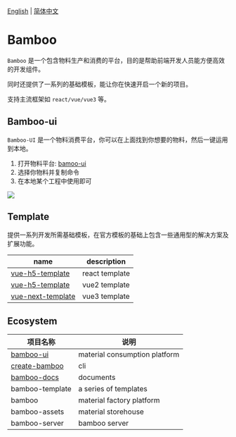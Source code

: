 [English](https://bamboo-docs.vercel.app) | [简体中文](https://bamboo-docs.vercel.app/zh/)

# Bamboo

`Bamboo` 是一个包含物料生产和消费的平台，目的是帮助前端开发人员能方便高效的开发组件。

同时还提供了一系列的基础模板，能让你在快速开启一个新的项目。

支持主流框架如 `react/vue/vue3` 等。

## Bamboo-ui

`Bamboo-UI` 是一个物料消费平台，你可以在上面找到你想要的物料，然后一键运用到本地。

1. 打开物料平台: [bamoo-ui](https://bamboo-material.vercel.app)
2. 选择你物料并复制命令
3. 在本地某个工程中使用即可

<img src="/assets/logo.png" />

## Template

提供一系列开发所需基础模板，在官方模板的基础上包含一些通用型的解决方案及扩展功能。

| name                                                                | description    |
| ------------------------------------------------------------------- | -------------- |
| [vue-h5-template](https://github.com/Ewall1106/react-template)      | react template |
| [vue-h5-template](https://github.com/Ewall1106/vue-h5-template)     | vue2 template  |
| [vue-next-template](https://github.com/Ewall1106/vue-next-template) | vue3 template  |

## Ecosystem

| 项目名称                                                    | 说明                          |
| ----------------------------------------------------------- | ----------------------------- |
| [bamboo-ui](https://github.com/Ewall1106/bamboo-ui)         | material consumption platform |
| [create-bamboo](https://github.com/Ewall1106/create-bamboo) | cli                           |
| [bamboo-docs](https://github.com/Ewall1106/bamboo-docs)     | documents                     |
| bamboo-template                                             | a series of templates         |
| bamboo                                                      | material factory platform     |
| bamboo-assets                                               | material storehouse           |
| bamboo-server                                               | bamboo server                 |

